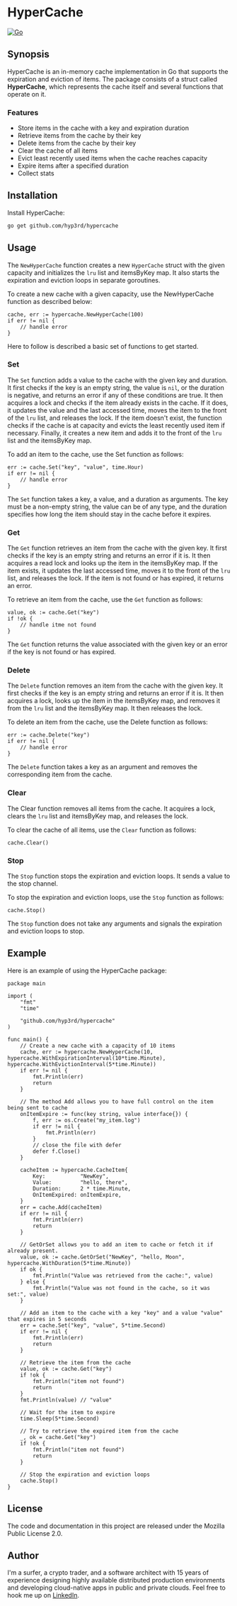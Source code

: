 # HyperCache

[![Go](https://github.com/hyp3rd/hypercache/actions/workflows/go.yml/badge.svg)][def]

## Synopsis

HyperCache is an in-memory cache implementation in Go that supports the expiration and eviction of items. The package consists of a struct called **HyperCache**, which represents the cache itself and several functions that operate on it.

### Features

- Store items in the cache with a key and expiration duration
- Retrieve items from the cache by their key
- Delete items from the cache by their key
- Clear the cache of all items
- Evict least recently used items when the cache reaches capacity
- Expire items after a specified duration
- Collect stats

## Installation

Install HyperCache:

```bash
go get github.com/hyp3rd/hypercache
```

## Usage

The `NewHyperCache` function creates a new `HyperCache` struct with the given capacity and initializes the `lru` list and itemsByKey map. It also starts the expiration and eviction loops in separate goroutines.

To create a new cache with a given capacity, use the NewHyperCache function as described below:

```golang
cache, err := hypercache.NewHyperCache(100)
if err != nil {
    // handle error
}
```

Here to follow is described a basic set of functions to get started.

### Set

The `Set` function adds a value to the cache with the given key and duration. It first checks if the key is an empty string, the value is `nil`, or the duration is negative, and returns an error if any of these conditions are true. It then acquires a lock and checks if the item already exists in the cache. If it does, it updates the value and the last accessed time, moves the item to the front of the `lru` list, and releases the lock. If the item doesn't exist, the function checks if the cache is at capacity and evicts the least recently used item if necessary. Finally, it creates a new item and adds it to the front of the `lru` list and the itemsByKey map.

To add an item to the cache, use the Set function as follows:

```golang
err := cache.Set("key", "value", time.Hour)
if err != nil {
    // handle error
}
```

The `Set` function takes a key, a value, and a duration as arguments. The key must be a non-empty string, the value can be of any type, and the duration specifies how long the item should stay in the cache before it expires.

### Get

The `Get` function retrieves an item from the cache with the given key. It first checks if the key is an empty string and returns an error if it is. It then acquires a read lock and looks up the item in the itemsByKey map. If the item exists, it updates the last accessed time, moves it to the front of the `lru` list, and releases the lock. If the item is not found or has expired, it returns an error.

To retrieve an item from the cache, use the `Get` function as follows:

```golang
value, ok := cache.Get("key")
if !ok {
    // handle itme not found
}
```

The `Get` function returns the value associated with the given key or an error if the key is not found or has expired.

### Delete

The `Delete` function removes an item from the cache with the given key. It first checks if the key is an empty string and returns an error if it is. It then acquires a lock, looks up the item in the itemsByKey map, and removes it from the `lru` list and the itemsByKey map. It then releases the lock.

To delete an item from the cache, use the Delete function as follows:

```golang
err := cache.Delete("key")
if err != nil {
    // handle error
}
```

The `Delete` function takes a key as an argument and removes the corresponding item from the cache.

### Clear

The Clear function removes all items from the cache. It acquires a lock, clears the `lru` list and itemsByKey map, and releases the lock.

To clear the cache of all items, use the `Clear` function as follows:

```golang
cache.Clear()
```

### Stop

The `Stop` function stops the expiration and eviction loops. It sends a value to the stop channel.

To stop the expiration and eviction loops, use the `Stop` function as follows:

```golang
cache.Stop()
```

The `Stop` function does not take any arguments and signals the expiration and eviction loops to stop.

## Example

Here is an example of using the HyperCache package:

```golang
package main

import (
    "fmt"
    "time"

    "github.com/hyp3rd/hypercache"
)

func main() {
    // Create a new cache with a capacity of 10 items
    cache, err := hypercache.NewHyperCache(10, hypercache.WithExpirationInterval(10*time.Minute), hypercache.WithEvictionInterval(5*time.Minute))
    if err != nil {
        fmt.Println(err)
        return
    }

    // The method Add allows you to have full control on the item being sent to cache
    onItemExpire := func(key string, value interface{}) {
        f, err := os.Create("my_item.log")
        if err != nil {
            fmt.Println(err)
        }
        // close the file with defer
        defer f.Close()
    }

    cacheItem := hypercache.CacheItem{
        Key:           "NewKey",
        Value:         "hello, there",
        Duration:      2 * time.Minute,
        OnItemExpired: onItemExpire,
    }
    err = cache.Add(cacheItem)
    if err != nil {
        fmt.Println(err)
        return
    }

    // GetOrSet allows you to add an item to cache or fetch it if already present.
    value, ok := cache.GetOrSet("NewKey", "hello, Moon", hypercache.WithDuration(5*time.Minute))
    if ok {
        fmt.Println("Value was retrieved from the cache:", value)
    } else {
        fmt.Println("Value was not found in the cache, so it was set:", value)
    }

    // Add an item to the cache with a key "key" and a value "value" that expires in 5 seconds
    err = cache.Set("key", "value", 5*time.Second)
    if err != nil {
        fmt.Println(err)
        return
    }

    // Retrieve the item from the cache
    value, ok := cache.Get("key")
    if !ok {
        fmt.Println("item not found")
        return
    }
    fmt.Println(value) // "value"

    // Wait for the item to expire
    time.Sleep(5*time.Second)

    // Try to retrieve the expired item from the cache
    _, ok = cache.Get("key")
    if !ok {
        fmt.Println("item not found")
        return
    }

    // Stop the expiration and eviction loops
    cache.Stop()
}
```

## License

The code and documentation in this project are released under the Mozilla Public License 2.0.

## Author

I'm a surfer, a crypto trader, and a software architect with 15 years of experience designing highly available distributed production environments and developing cloud-native apps in public and private clouds. Feel free to hook me up on [LinkedIn](https://www.linkedin.com/in/francesco-cosentino/).

[def]: https://github.com/hyp3rd/hypercache/actions/workflows/go.yml
